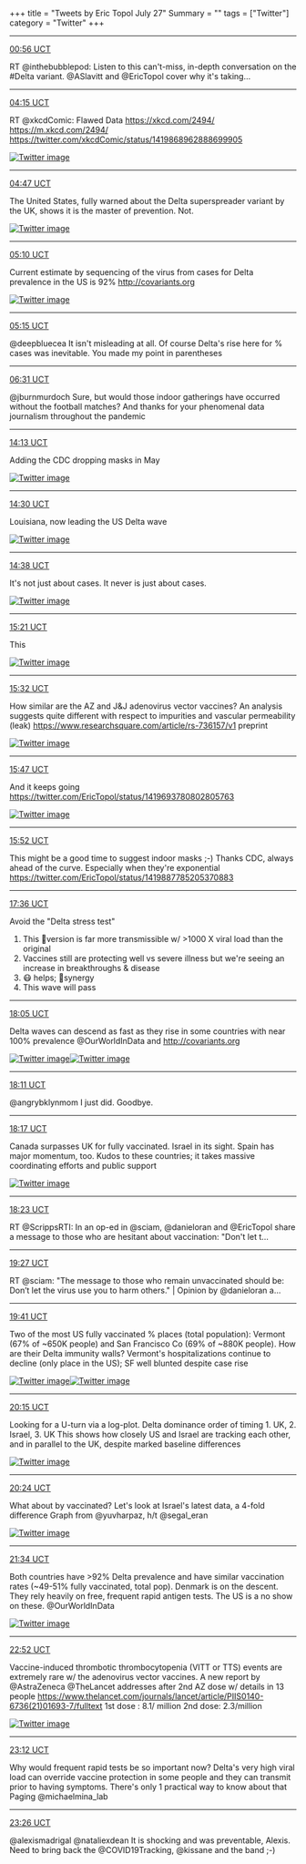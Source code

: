 +++
title = "Tweets by Eric Topol July 27"
Summary = ""
tags = ["Twitter"]
category = "Twitter"
+++


---

<a href="https://twitter.com/erictopol/status/1419823925547216910" target="_blank" rel="noreferer">00:56 UCT</a>

RT @inthebubblepod: Listen to this can't-miss, in-depth conversation on the #Delta variant. @ASlavitt and @EricTopol cover why it's taking…



---

<a href="https://twitter.com/erictopol/status/1419873999622791170" target="_blank" rel="noreferer">04:15 UCT</a>

RT @xkcdComic: Flawed Data https://xkcd.com/2494/ https://m.xkcd.com/2494/ https://twitter.com/xkcdComic/status/1419868962888699905

<a href="E7RjTEZUYAAVmH0.png"  ><img src="E7RjTEZUYAAVmH0.png" alt="Twitter image" ></img></a>

---

<a href="https://twitter.com/erictopol/status/1419882156055175168" target="_blank" rel="noreferer">04:47 UCT</a>

The United States, fully warned about the Delta superspreader variant by the UK, shows it is the master of prevention. Not. 

<a href="E7RvQbPUUAYfoHi.jpg"  ><img src="E7RvQbPUUAYfoHi.jpg" alt="Twitter image" ></img></a>

---

<a href="https://twitter.com/erictopol/status/1419887785205370883" target="_blank" rel="noreferer">05:10 UCT</a>

Current estimate by sequencing of the virus from cases for Delta prevalence in the US is 92% http://covariants.org 

<a href="E7R0I2HVoAA2av1.jpg"  ><img src="E7R0I2HVoAA2av1.jpg" alt="Twitter image" ></img></a>

---

<a href="https://twitter.com/erictopol/status/1419889147628584961" target="_blank" rel="noreferer">05:15 UCT</a>

@deepbluecea It isn't misleading at all. Of course Delta's rise here for % cases was inevitable. You made my point in parentheses



---

<a href="https://twitter.com/erictopol/status/1419908308735959045" target="_blank" rel="noreferer">06:31 UCT</a>

@jburnmurdoch Sure,  but would those indoor gatherings have occurred without the football matches? 
And thanks for your phenomenal data journalism throughout the pandemic



---

<a href="https://twitter.com/erictopol/status/1420024559017742336" target="_blank" rel="noreferer">14:13 UCT</a>

Adding the CDC dropping masks in May 

<a href="E7TwyD1XIAsnrVc.jpg"  ><img src="E7TwyD1XIAsnrVc.jpg" alt="Twitter image" ></img></a>

---

<a href="https://twitter.com/erictopol/status/1420028728915099648" target="_blank" rel="noreferer">14:30 UCT</a>

Louisiana, now leading the US Delta wave 

<a href="E7T0XwBWEAYESOm.jpg"  ><img src="E7T0XwBWEAYESOm.jpg" alt="Twitter image" ></img></a>

---

<a href="https://twitter.com/erictopol/status/1420030716423770112" target="_blank" rel="noreferer">14:38 UCT</a>

It's not just about cases. It never is just about cases. 

<a href="E7T2X5RX0AomGEz.jpg"  ><img src="E7T2X5RX0AomGEz.jpg" alt="Twitter image" ></img></a>

---

<a href="https://twitter.com/erictopol/status/1420041565146214400" target="_blank" rel="noreferer">15:21 UCT</a>

This 

<a href="E7UAPnzVgAEvANp.jpg"  ><img src="E7UAPnzVgAEvANp.jpg" alt="Twitter image" ></img></a>

---

<a href="https://twitter.com/erictopol/status/1420044483912028167" target="_blank" rel="noreferer">15:32 UCT</a>

How similar are the AZ and J&amp;J adenovirus vector vaccines? An analysis suggests quite different with respect to impurities and vascular permeability (leak)
https://www.researchsquare.com/article/rs-736157/v1 preprint 

<a href="E7UCzl9VoAY8A5l.jpg"  ><img src="E7UCzl9VoAY8A5l.jpg" alt="Twitter image" ></img></a>

---

<a href="https://twitter.com/erictopol/status/1420048293355147268" target="_blank" rel="noreferer">15:47 UCT</a>

And it keeps going  https://twitter.com/EricTopol/status/1419693780802805763

<a href="E7UGJH5VIAAfkB2.jpg"  ><img src="E7UGJH5VIAAfkB2.jpg" alt="Twitter image" ></img></a>

---

<a href="https://twitter.com/erictopol/status/1420049387057672200" target="_blank" rel="noreferer">15:52 UCT</a>

This might be a good time to suggest indoor masks ;-)
Thanks CDC, always ahead of the curve.
Especially when they're exponential https://twitter.com/EricTopol/status/1419887785205370883



---

<a href="https://twitter.com/erictopol/status/1420075584751734785" target="_blank" rel="noreferer">17:36 UCT</a>

Avoid the "Delta stress test"
1. This 🦠version is far more transmissible w/ &gt;1000 X viral load than the original
2. Vaccines still are protecting well vs severe illness but we're seeing an increase in breakthroughs &amp; disease
3. 😷 helps;  💉synergy
4. This wave will pass



---

<a href="https://twitter.com/erictopol/status/1420082977879429123" target="_blank" rel="noreferer">18:05 UCT</a>

Delta waves can descend as fast as they rise in some countries with near 100%  prevalence
@OurWorldInData and http://covariants.org 

<a href="E7UlK1DVoAA47gk.jpg"  ><img src="E7UlK1DVoAA47gk.jpg" alt="Twitter image" ></img></a><a href="E7UlzxCVoAMPfGN.jpg"  ><img src="E7UlzxCVoAMPfGN.jpg" alt="Twitter image" ></img></a>

---

<a href="https://twitter.com/erictopol/status/1420084389476589569" target="_blank" rel="noreferer">18:11 UCT</a>

@angrybklynmom I just did. Goodbye.



---

<a href="https://twitter.com/erictopol/status/1420086016744980486" target="_blank" rel="noreferer">18:17 UCT</a>

Canada surpasses UK for fully vaccinated. 
Israel in its sight.
Spain has major momentum, too.
Kudos to these countries; it takes massive coordinating efforts and public support 

<a href="E7UoYY6VUAUtlT-.jpg"  ><img src="E7UoYY6VUAUtlT-.jpg" alt="Twitter image" ></img></a>

---

<a href="https://twitter.com/erictopol/status/1420087558084567040" target="_blank" rel="noreferer">18:23 UCT</a>

RT @ScrippsRTI: In an op-ed in @sciam, @danieloran and @EricTopol share a message to those who are hesitant about vaccination: "Don't let t…



---

<a href="https://twitter.com/erictopol/status/1420103588542435333" target="_blank" rel="noreferer">19:27 UCT</a>

RT @sciam: "The message to those who remain unvaccinated should be: Don’t let the virus use you to harm others." | Opinion by @danieloran a…



---

<a href="https://twitter.com/erictopol/status/1420107145840758786" target="_blank" rel="noreferer">19:41 UCT</a>

Two of the most US fully vaccinated % places (total population): Vermont (67% of ~650K people) and San Francisco Co (69% of ~880K people). 
How are their Delta immunity walls?
Vermont's hospitalizations continue to decline (only place in the US); SF well blunted despite case rise 

<a href="E7U7vFKVcAQYP-B.jpg"  ><img src="E7U7vFKVcAQYP-B.jpg" alt="Twitter image" ></img></a><a href="E7U7xUSUcAAzgB9.jpg"  ><img src="E7U7xUSUcAAzgB9.jpg" alt="Twitter image" ></img></a>

---

<a href="https://twitter.com/erictopol/status/1420115752028278787" target="_blank" rel="noreferer">20:15 UCT</a>

Looking for a U-turn via a log-plot. 
Delta dominance order of timing 1. UK, 2. Israel, 3. UK
This shows how closely US and Israel are tracking each other, and in parallel to the UK, despite marked baseline differences 

<a href="E7VDtp2UYAQhLWQ.jpg"  ><img src="E7VDtp2UYAQhLWQ.jpg" alt="Twitter image" ></img></a>

---

<a href="https://twitter.com/erictopol/status/1420117988359827459" target="_blank" rel="noreferer">20:24 UCT</a>

What about by vaccinated? Let's look at Israel's latest data, a 4-fold difference
Graph from @yuvharpaz, h/t @segal_eran 

<a href="E7VFUQQVkAAqR-U.png"  ><img src="E7VFUQQVkAAqR-U.png" alt="Twitter image" ></img></a>

---

<a href="https://twitter.com/erictopol/status/1420135595569860610" target="_blank" rel="noreferer">21:34 UCT</a>

Both countries have &gt;92% Delta prevalence and have similar vaccination rates (~49-51% fully vaccinated, total pop). Denmark is on the descent. They rely heavily on free, frequent rapid antigen tests. The US is a no show on these.
@OurWorldInData 

<a href="E7VVF9tVcAM5nNm.jpg"  ><img src="E7VVF9tVcAM5nNm.jpg" alt="Twitter image" ></img></a>

---

<a href="https://twitter.com/erictopol/status/1420155248639766528" target="_blank" rel="noreferer">22:52 UCT</a>

Vaccine-induced thrombotic thrombocytopenia (VITT or TTS) events are extremely rare w/ the adenovirus vector vaccines. A new report by @AstraZeneca @TheLancet addresses after 2nd AZ dose w/ details in 13 people
https://www.thelancet.com/journals/lancet/article/PIIS0140-6736(21)01693-7/fulltext
1st dose : 8.1/ million
2nd dose: 2.3/million 

<a href="E7VmXx9VoAU0OVt.jpg"  ><img src="E7VmXx9VoAU0OVt.jpg" alt="Twitter image" ></img></a>

---

<a href="https://twitter.com/erictopol/status/1420160102137417729" target="_blank" rel="noreferer">23:12 UCT</a>

Why would frequent rapid tests be so important now?
Delta's very high viral load can override vaccine protection in some people and they can transmit prior to having symptoms.
There's only 1 practical way to know about that
Paging @michaelmina_lab



---

<a href="https://twitter.com/erictopol/status/1420163618734166018" target="_blank" rel="noreferer">23:26 UCT</a>

@alexismadrigal @nataliexdean It is shocking and was preventable, Alexis. Need to bring back the @COVID19Tracking, @kissane and the band ;-)

